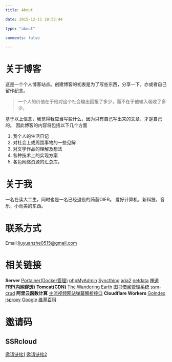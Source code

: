 ```yaml
---
title: About

date: 2015-12-11 18:55:44

type: "about"

comments: false

---
```

# 关于博客
这是一个个人博客站点。创建博客的初衷是为了写些东西，分享一下，亦或者自己留作纪念。

>  一个人的价值在于他对这个社会输出回报了多少，而不在于他输入吸收了多少。

基于以上信念，我觉得我应当写些什么，因为只有自己写出来的文章，才是自己的。
因此博客的内容将包括以下几个方面

1.  我个人的生活日记
2.  对社会上或周围事物的一些见解
3.  对文学作品的理解及想法
4.  各种技术上的实现方案
5.  各色网络资源的汇总库。

# 关于我
一名在读大二生，同时也是一名已经退役的蒟蒻OIER。
爱好计算机，新科技，音乐，小而美的东西。

# 联系方式
Email:<liuyuanzhe0515@gmail.com>

# 相关链接
**Server**
[Portainer(Docker管理)](//portainer.home999.cc/)
[phpMyAdmin](//mysql.home999.cc/)
[Syncthing](//193.112.157.43:8384/)
[aria2](//aria.home999.cc/)
[netdata](//netdata.home999.cc/)
[禅道](//zentao.home999.cc/)
**[FRP(内网穿透)](//frp.home999.cc/)**
**[Tomcat(CDN)](//tomcat.home999.cc/)**
[The Wandering Earth](//tomcat.home999.cc/phase-04-implementation-003-javaWeb/)
[图书借阅管理系统](//tomcat.home999.cc/book/)
[ssm-crud](//tomcat.home999.cc/ssm-crud/)
**阿里云函数计算**
[主流视频网站弹幕解析接口](//fc.home999.cc/)
**Cloudflare Workers**
[GoIndex](//gd.lyz05.workers.dev/)
[jsproxy](//jp.lyz05.workers.dev/)
[Google](//goo.gle.workers.dev/)
[维基百科](//wiki.lyz05.workers.dev/)

<!-- [ZHBIT OJ](http://oj.home999.cc:8080/) -->

# 邀请码
## SSRcloud
[邀请链接1](https://www.clashcloud.net/auth/register?code=SAYv)
[邀请链接2](https://ntt-co-jp.club/#/auth/register?code=SAYv)
